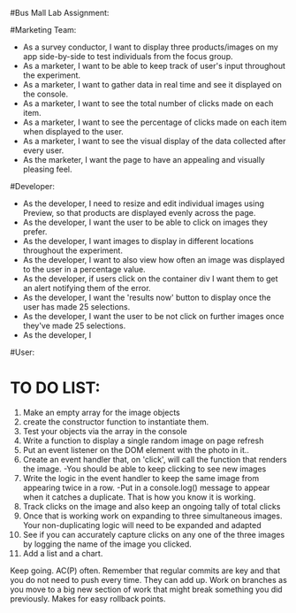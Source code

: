 #Bus Mall Lab Assignment:

#Marketing Team:
- As a survey conductor, I want to display three products/images on my app side-by-side to test individuals from the focus group.
- As a marketer, I want to be able to keep track of user's input throughout the experiment.
- As a marketer, I want to gather data in real time and see it displayed on the console.
- As a marketer, I want to see the total number of clicks made on each item.
- As a marketer, I want to see the percentage of clicks made on each item when displayed to the user.
- As a marketer, I want to see the visual display of the data collected after every user.
- As the marketer, I want the page to have an appealing and visually pleasing feel.


#Developer:
- As the developer, I need to resize and edit individual images using Preview, so that products are displayed evenly across the page.
- As the developer, I want the user to be able to click on images they prefer.
- As the developer, I want images to display in different locations throughout the experiment.
- As the developer, I want to also view how often an image was displayed to the user in a percentage value.
- As the developer, if users click on the container div I want them to get an alert notifying them of the error.
- As the developer, I want the 'results now' button to display once the user has made 25 selections.
- As the developer, I want the user to be not click on further images once they've made 25 selections.
- As the developer, I


#User:

# TO DO LIST:

1. Make an empty array for the image objects
2. create the constructor function to instantiate them.
3. Test your objects via the array in the console
4. Write a function to display a single random image on page refresh
5. Put an event listener on the DOM element with the photo in it..
6. Create an event handler that, on 'click', will call the function that renders the image.
  -You should be able to keep clicking to see new images
7. Write the logic in the event handler to keep the same image from appearing twice in a row.
  -Put in a console.log() message to appear when it catches a duplicate. That is how you know it is working.
8. Track clicks on the image and also keep an ongoing tally of total clicks
9. Once that is working work on expanding to three simultaneous images. Your non-duplicating logic will need to be expanded and adapted
10. See if you can accurately capture clicks on any one of the three images by logging the name of the image you clicked.
11. Add a list and a chart.

 Keep going. AC(P) often. Remember that regular commits are key and that you do not need to push every time. They can add up.
 Work on branches as you move to a big new section of work that might break something you did previously. Makes for easy rollback points.
